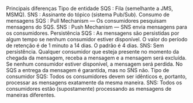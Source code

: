 Principais diferenças
Tipo de entidade
SQS : Fila (semelhante a JMS, MSMQ).
SNS : Assinante do tópico (sistema Pub/Sub).
Consumo de mensagens
SQS : Pull Mechanism — Os consumidores pesquisam mensagens do SQS.
SNS : Push Mechanism — SNS envia mensagens para os consumidores.
Persistência
SQS : As mensagens são persistidas por algum tempo se nenhum consumidor estiver disponível. O valor do período de retenção é de 1 minuto a 14 dias. O padrão é 4 dias.
SNS: Sem persistência. Qualquer consumidor que esteja presente no momento da chegada da mensagem, receba a mensagem e a mensagem será excluída. Se nenhum consumidor estiver disponível, a mensagem será perdida.
No SQS a entrega da mensagem é garantida, mas no SNS não.
Tipo de consumidor
SQS: Todos os consumidores devem ser idênticos e, portanto, processar as mensagens exatamente da mesma maneira.
SNS: Todos os consumidores estão (supostamente) processando as mensagens de maneiras diferentes.